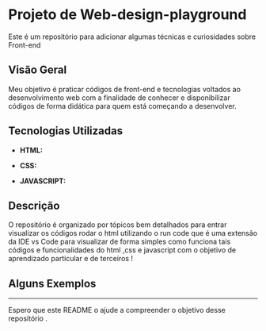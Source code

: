 # Projeto de Web-design-playground

Este é um repositório para adicionar algumas técnicas e curiosidades sobre Front-end

## Visão Geral  

Meu objetivo é praticar códigos de front-end e tecnologias voltados ao desenvolvimento web com a finalidade de conhecer e disponibilizar códigos de forma didática para quem está começando a desenvolver.

## Tecnologias Utilizadas

- **HTML:** 

- **CSS:** 

- **JAVASCRIPT:** 


## Descrição
O repositório é organizado por tópicos bem detalhados para entrar visualizar os códigos rodar o html utilizando o run code que é uma extensão da IDE vs Code para visualizar de forma simples como funciona tais códigos e funcionalidades do html ,css e javascript com o objetivo de aprendizado particular e de terceiros !
## Alguns Exemplos 


---

Espero que este README o ajude a compreender o objetivo desse repositório .
